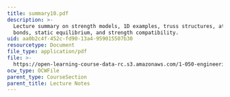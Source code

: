 ```yaml
---
title: summary10.pdf
description: >-
  Lecture summary on strength models, 1D examples, truss structures, atomic
  bonds, static equilibrium, and strength compatibility.
uid: aa0b2c4f-452c-fd90-13a4-959015507b30
resourcetype: Document
file_type: application/pdf
file: >-
  https://open-learning-course-data-rc.s3.amazonaws.com/1-050-engineering-mechanics-i-fall-2007/aa0b2c4f452cfd9013a4959015507b30_summary10.pdf
ocw_type: OCWFile
parent_type: CourseSection
parent_title: Lecture Notes
---
```

